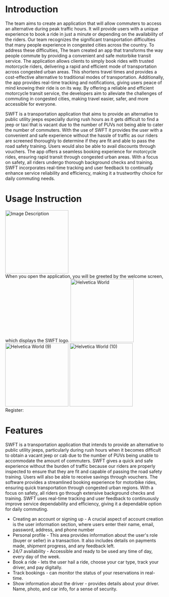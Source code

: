 # **Introduction** 

The team aims to create an application that will allow commuters to access an alternative during peak traffic hours. It will provide users with a unique experience to book a ride in just a minute or depending on the availability of the riders. Our team recognizes the significant transportation difficulties that many people experience in congested cities across the country. To address these difficulties, The team created an app that transforms the way people commute by providing a convenient and safe motorbike transit service. The application allows clients to simply book rides with trusted motorcycle riders, delivering a rapid and efficient mode of transportation across congested urban areas. This shortens travel times and provides a cost-effective alternative to traditional modes of transportation. Additionally, the app provides real-time tracking and notifications, giving users peace of mind knowing their ride is on its way. By offering a reliable and efficient motorcycle transit service, the developers aim to alleviate the challenges of commuting in congested cities, making travel easier, safer, and more accessible for everyone.

SWFT is a transportation application that aims to provide an alternative to public utility jeeps especially during rush hours as it gets difficult to find a jeep or taxi that is vacant due to the number of PUVs not being able to cater the number of commuters. With the use of SWFT it provides the user with a convenient and safe experience without the hassle of traffic as our riders are screened thoroughly to determine if they are fit and able to pass the road safety training. Users would also be able to avail discounts through vouchers. The app offers a seamless booking experience for motorcycle rides, ensuring rapid transit through congested urban areas. With a focus on safety, all riders undergo thorough background checks and training. SWFT incorporates real-time tracking and user feedback to continually enhance service reliability and efficiency, making it a trustworthy choice for daily commuting needs.

# **Usage Instruction** 
<img src="https://github.com/Daisy-derata/school-portfolio/assets/174791821/2b9488da-7448-4546-9f46-6d96393668be" alt="Image Description" width="200">
<br> When you open the application, you will be greeted by the welcome screen, which displays the SWFT logo.
<img src="https://github.com/Daisy-derata/school-portfolio/assets/174791821/4684701b-e90f-45da-b6a1-930347d5c126" alt="Helvetica World" width="200">
<img src="https://github.com/Daisy-derata/school-portfolio/assets/174791821/ef7b7c5c-a00c-4140-9b88-f9a4bfe00106" alt="Helvetica World (9)" width="200">
<img src="https://github.com/Daisy-derata/school-portfolio/assets/174791821/7e1986f6-943f-410c-96c5-78b769b80cdc" alt="Helvetica World (10)" width="200">
<br> Register: 



# **Features** 

SWFT is a transportation application that intends to provide an alternative to public utility jeeps, particularly during rush hours when it becomes difficult to obtain a vacant jeep or cab due to the number of PUVs being unable to accommodate the amount of commuters. SWFT gives a quick and safe experience without the burden of traffic because our riders are properly inspected to ensure that they are fit and capable of passing the road safety training. Users will also be able to receive savings through vouchers. 
The software provides a streamlined booking experience for motorbike rides, ensuring quick transportation through congested urban regions. With a focus on safety, all riders go through extensive background checks and training. SWFT uses real-time tracking and user feedback to continuously improve service dependability and efficiency, giving it a dependable option for daily commuting.

- Creating an account or signing up - A crucial aspect of account creation is the user information section, where users enter their name, email, password, address, and phone number
-	Personal profile - This area provides information about the user's role (buyer or seller) in a transaction. It also includes details on payments made, shipment progress, and any feedback left.
-	24/7 availability - Accessible and ready to be used any time of day, every day of the week.
-	Book a ride - lets the user hail a ride, choose your car type, track your driver, and pay digitally.
-	Track bookings - can monitor the status of your reservations in real-time.
-	Show information about the driver - provides details about your driver. Name, photo, and car info, for a sense of security.
